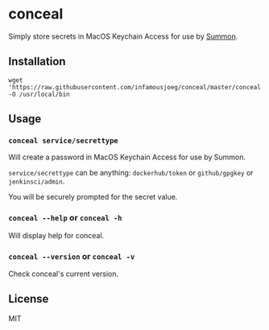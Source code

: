 # conceal

Simply store secrets in MacOS Keychain Access for use by [Summon](https://cyberark.github.io/summon).

## Installation

```shell
wget 'https://raw.githubusercontent.com/infamousjoeg/conceal/master/conceal' -O /usr/local/bin
```

## Usage

### `conceal service/secrettype`

Will create a password in MacOS Keychain Access for use by Summon.

`service/secrettype` can be anything: `dockerhub/token` or `github/gpgkey` or `jenkinsci/admin`.

You will be securely prompted for the secret value.

### `conceal --help` or `conceal -h`

Will display help for conceal.

### `conceal --version` or `conceal -v`

Check conceal's current version.

## License

MIT